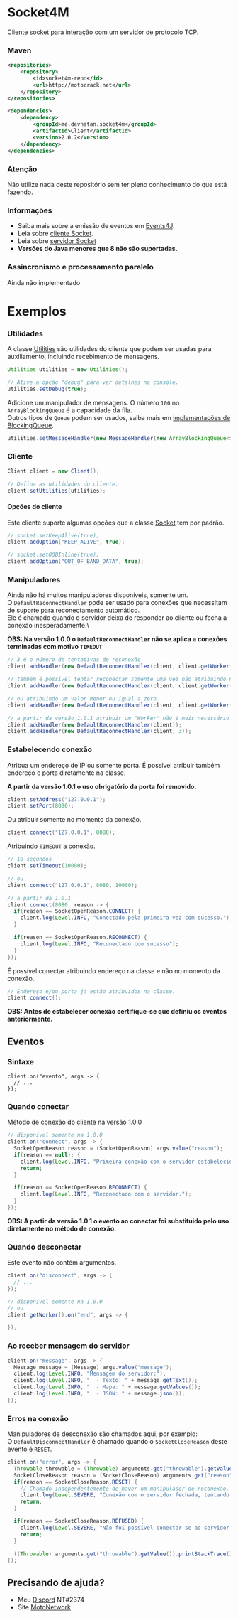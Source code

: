 # Socket4M
Cliente socket para interação com um servidor de protocolo TCP.

### Maven
```xml
<repositories>
    <repository>
        <id>socket4m-repo</id>
        <url>http://motocrack.net</url>
    </repository>
</repositories>

<dependencies>
    <dependency>
        <groupId>me.devnatan.socket4m</groupId>
        <artifactId>Client</artifactId>
        <version>2.0.2</version>
    </dependency>
</dependencies>
```

### Atenção
Não utilize nada deste repositório sem ter pleno conhecimento do que está fazendo.

### Informações
  - Saiba mais sobre a emissão de eventos em [Events4J](https://github.com/theShadow89/Events4J).
  - Leia sobre [cliente Socket](https://docs.oracle.com/javase/8/docs/api/java/net/Socket.html).
  - Leia sobre [servidor Socket](https://docs.oracle.com/javase/8/docs/api/java/net/ServerSocket.html)
  - **Versões do Java menores que 8 não são suportadas.**
  
### Assincronismo e processamento paralelo
Ainda não implementado
  
# Exemplos
### Utilidades
A classe [Utilities](https://github.com/MotoCrack/Socket4M/blob/master/src/main/java/me/devnatan/socket4m/client/Utilities.java) são utilidades do cliente que podem ser usadas para auxiliamento, incluindo recebimento de mensagens.

```java
Utilities utilities = new Utilities();

// Ative a opção "debug" para ver detalhes no console.
utilities.setDebug(true);
```

Adicione um manipulador de mensagens. 
O número `100` no `ArrayBlockingQueue` é a capacidade da fila.\
Outros tipos de `Queue` podem ser usados, saiba mais em [implementações de BlockingQueue](https://docs.oracle.com/javase/8/docs/api/java/util/concurrent/BlockingQueue.html).
```java
utilities.setMessageHandler(new MessageHandler(new ArrayBlockingQueue<>(100)));
```

### Cliente
```java
Client client = new Client();

// Defina as utilidades do cliente.
client.setUtilities(utilities);
```

#### Opções do cliente
Este cliente suporte algumas opções que a classe [Socket](https://docs.oracle.com/javase/8/docs/api/java/net/Socket.html) tem por padrão.
```java
// socket.setKeepAlive(true);
client.addOption("KEEP_ALIVE", true);

// socket.setOOBInline(true);
client.addOption("OUT_OF_BAND_DATA", true);
```

### Manipuladores
Ainda não há muitos manipuladores disponíveis, somente um.\
O `DefaultReconnectHandler` pode ser usado para conexões que necessitam de suporte para reconectamento automático.\
Ele é chamado quando o servidor deixa de responder ao cliente ou fecha a conexão inesperadamente.\

**OBS: Na versão 1.0.0 o `DefaultReconnectHandler` não se aplica a conexões terminadas com motivo `TIMEOUT`**
```java
// 3 é o número de tentativas de reconexão
client.addHandler(new DefaultReconnectHandler(client, client.getWorker(), 3));

// também é possível tentar reconectar somente uma vez não atribuindo nenhum valor
client.addHandler(new DefaultReconnectHandler(client, client.getWorker()));

// ou atribuindo um valor menor ou igual a zero.
client.addHandler(new DefaultReconnectHandler(client, client.getWorker(), 0));

// a partir da versão 1.0.1 atribuir um "Worker" não é mais necessário no construtor.
client.addHandler(new DefaultReconnectHandler(client));
client.addHandler(new DefaultReconnectHandler(client, 3));
```

### Estabelecendo conexão
Atribua um endereço de IP ou somente porta.
É possível atribuir também endereço e porta diretamente na classe.

**A partir da versão 1.0.1 o uso obrigatório da porta foi removido.**
```java
client.setAddress("127.0.0.1");
client.setPort(8080);
```

Ou atribuir somente no momento da conexão.
```java
client.connect("127.0.0.1", 8080);
```

Atribuindo `TIMEOUT` a conexão.
```java
// 10 segundos
client.setTimeout(10000);

// ou
client.connect("127.0.0.1", 8080, 10000);

// a partir da 1.0.1
client.connect(8080, reason -> {
  if(reason == SocketOpenReason.CONNECT) {
    client.log(Level.INFO, "Conectado pela primeira vez com sucesso.");
  }

  if(reason == SocketOpenReason.RECONNECT) {
    client.log(Level.INFO, "Reconectado com sucesso");
  }
});
```

É possível conectar atribuindo endereço na classe e não no momento da conexão.
```java
// Endereço e/ou porta já estão atribuidos na classe.
client.connect();
```
**OBS: Antes de estabelecer conexão certifique-se que definiu os eventos anteriormente.**

## Eventos
### Sintaxe
```
client.on("evento", args -> {
  // ...
});
```
### Quando conectar
Método de conexão do cliente na versão 1.0.0
```java
// disponível somente na 1.0.0
client.on("connect", args -> {
  SocketOpenReason reason = (SocketOpenReason) args.value("reason");
  if(reason == null); {
    client.log(Level.INFO, "Primeira conexão com o servidor estabelecida.");
    return;
  }

  if(reason == SocketOpenReason.RECONNECT) {
    client.log(Level.INFO, "Reconectado com o servidor.");
  }
});
```
**OBS: A partir da versão 1.0.1 o evento ao conectar foi substituido pelo uso diretamente no método de conexão.**

### Quando desconectar
Este evento não contém argumentos.
```java
client.on("disconnect", args -> {
  // ...
});

// disponível somente na 1.0.0
// ou
client.getWorker().on("end", args -> {

});
```

### Ao receber mensagem do servidor
```java
client.on("message", args -> {
  Message message = (Message) args.value("message");
  client.log(Level.INFO, "Mensagem do servidor:");
  client.log(Level.INFO, "  - Texto: " + message.getText());
  client.log(Level.INFO, "  - Mapa: " + message.getValues());
  client.log(Level.INFO, "  - JSON: " + message.json());
});
```

### Erros na conexão
Manipuladores de desconexão são chamados aqui, por exemplo:\
O `DefaultDisconnectHandler` é chamado quando o `SocketCloseReason` deste evento é `RESET`.
```java
client.on("error", args -> {
  Throwable throwable = (Throwable) arguments.get("throwable").getValue();
  SocketCloseReason reason = (SocketCloseReason) arguments.get("reason").getValue();
  if(reason == SocketCloseReason.RESET) {
    // Chamado independentemente de haver um manipulador de reconexão.
    client.log(Level.SEVERE, "Conexão com o servidor fechada, tentando reconectar...");
    return;
  }

  if(reason == SocketCloseReason.REFUSED) {
    client.log(Level.SEVERE, "Não foi possível conectar-se ao servidor.");
    return;
  }

  ((Throwable) arguments.get("throwable").getValue()).printStackTrace();
});
```
  
## Precisando de ajuda?
  - Meu [Discord](https://discordapp.com) NT#2374
  - Site [MotoNetwork](https://motocrack.net)

